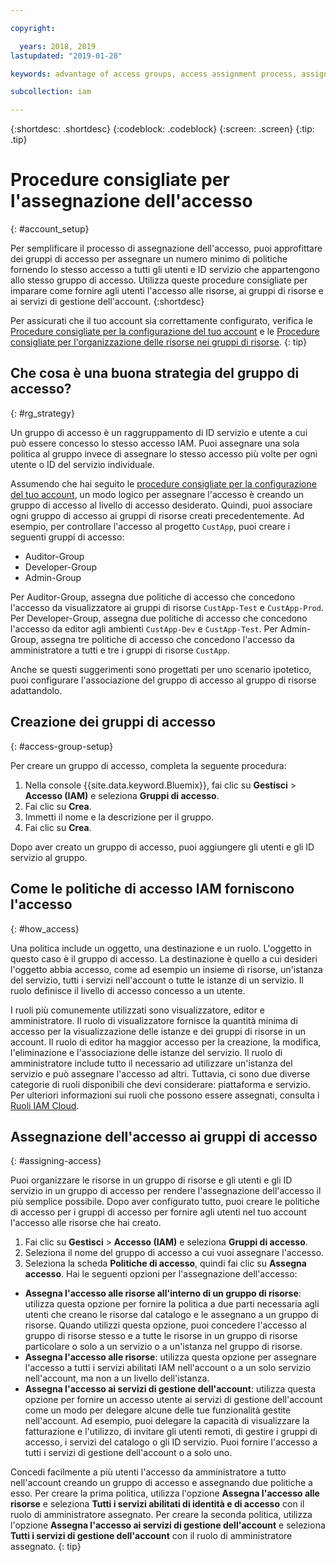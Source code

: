 ```yaml
---

copyright:

  years: 2018, 2019
lastupdated: "2019-01-28"

keywords: advantage of access groups, access assignment process, assign access, best practice, access management, strategy

subcollection: iam

---
```


{:shortdesc: .shortdesc}
{:codeblock: .codeblock}
{:screen: .screen}
{:tip: .tip}

# Procedure consigliate per l'assegnazione dell'accesso
{: #account_setup}

Per semplificare il processo di assegnazione dell'accesso, puoi approfittare dei gruppi di accesso per assegnare un numero minimo di politiche fornendo lo stesso accesso a tutti gli utenti e ID servizio che appartengono allo stesso gruppo di accesso. Utilizza queste procedure consigliate per imparare come fornire agli utenti l'accesso alle risorse, ai gruppi di risorse e ai servizi di gestione dell'account.
{:shortdesc}

Per assicurati che il tuo account sia correttamente configurato, verifica le [Procedure consigliate per la configurazione del tuo account](/docs/account?topic=account-account_setup#account_setup) e le [Procedure consigliate per l'organizzazione delle risorse nei gruppi di risorse](/docs/resources?topic=resources-bp_resourcegroups#bp_resourcegroups).
{: tip}

## Che cosa è una buona strategia del gruppo di accesso?
{: #rg_strategy}

Un gruppo di accesso è un raggruppamento di ID servizio e utente a cui può essere concesso lo stesso accesso IAM. Puoi assegnare una sola politica al gruppo invece di assegnare lo stesso accesso più volte per ogni utente o ID del servizio individuale.

Assumendo che hai seguito le [procedure consigliate per la configurazione del tuo account](/docs/account?topic=account-account_setup#account_setup), un modo logico per assegnare l'accesso è creando un gruppo di accesso al livello di accesso desiderato. Quindi, puoi associare ogni gruppo di accesso ai gruppi di risorse creati precedentemente. Ad esempio, per controllare l'accesso al progetto `CustApp`, puoi creare i seguenti gruppi di accesso:

* Auditor-Group
* Developer-Group
* Admin-Group

Per Auditor-Group, assegna due politiche di accesso che concedono l'accesso da visualizzatore ai gruppi di risorse `CustApp-Test` e `CustApp-Prod`. Per Developer-Group, assegna due politiche di accesso che concedono l'accesso da editor agli ambienti `CustApp-Dev` e `CustApp-Test`. Per Admin-Group, assegna tre politiche di accesso che concedono l'accesso da amministratore a tutti e tre i gruppi di risorse `CustApp`.

Anche se questi suggerimenti sono progettati per uno scenario ipotetico, puoi configurare l'associazione del gruppo di accesso al gruppo di risorse adattandolo.

## Creazione dei gruppi di accesso
{: #access-group-setup}

Per creare un gruppo di accesso, completa la seguente procedura:

1. Nella console {{site.data.keyword.Bluemix}}, fai clic su **Gestisci** &gt; **Accesso (IAM)** e seleziona **Gruppi di accesso**.
2. Fai clic su **Crea**.
3. Immetti il nome e la descrizione per il gruppo.
4. Fai clic su **Crea**.

Dopo aver creato un gruppo di accesso, puoi aggiungere gli utenti e gli ID servizio al gruppo.

## Come le politiche di accesso IAM forniscono l'accesso
{: #how_access}

Una politica include un oggetto, una destinazione e un ruolo. L'oggetto in questo caso è il gruppo di accesso. La destinazione è quello a cui desideri l'oggetto abbia accesso, come ad esempio un insieme di risorse, un'istanza del servizio, tutti i servizi nell'account o tutte le istanze di un servizio. Il ruolo definisce il livello di accesso concesso a un utente.

I ruoli più comunemente utilizzati sono visualizzatore, editor e amministratore. Il ruolo di visualizzatore fornisce la quantità minima di accesso per la visualizzazione delle istanze e dei gruppi di risorse in un account. Il ruolo di editor ha maggior accesso per la creazione, la modifica, l'eliminazione e l'associazione delle istanze del servizio. Il ruolo di amministratore include tutto il necessario ad utilizzare un'istanza del servizio e può assegnare l'accesso ad altri. Tuttavia, ci sono due diverse categorie di ruoli disponibili che devi considerare: piattaforma e servizio. Per ulteriori informazioni sui ruoli che possono essere assegnati, consulta i [Ruoli IAM Cloud](/docs/iam?topic=iam-userroles#iamusermanrol).

## Assegnazione dell'accesso ai gruppi di accesso
{: #assigning-access}

Puoi organizzare le risorse in un gruppo di risorse e gli utenti e gli ID servizio in un gruppo di accesso per rendere l'assegnazione dell'accesso il più semplice possibile. Dopo aver configurato tutto, puoi creare le politiche di accesso per i gruppi di accesso per fornire agli utenti nel tuo account l'accesso alle risorse che hai creato.

1. Fai clic su **Gestisci** &gt; **Accesso (IAM)** e seleziona **Gruppi di accesso**.
2. Seleziona il nome del gruppo di accesso a cui vuoi assegnare l'accesso.
3. Seleziona la scheda **Politiche di accesso**, quindi fai clic su **Assegna accesso**. Hai le seguenti opzioni per l'assegnazione dell'accesso:

  * **Assegna l'accesso alle risorse all'interno di un gruppo di risorse**: utilizza questa opzione per fornire la politica a due parti necessaria agli utenti che creano le risorse dal catalogo e le assegnano a un gruppo di risorse. Quando utilizzi questa opzione, puoi concedere l'accesso al gruppo di risorse stesso e a tutte le risorse in un gruppo di risorse particolare o solo a un servizio o a un'istanza nel gruppo di risorse.
  * **Assegna l'accesso alle risorse**: utilizza questa opzione per assegnare l'accesso a tutti i servizi abilitati IAM nell'account o a un solo servizio nell'account, ma non a un livello dell'istanza.
  * **Assegna l'accesso ai servizi di gestione dell'account**: utilizza questa opzione per fornire un accesso utente ai servizi di gestione dell'account come un modo per delegare alcune delle tue funzionalità gestite nell'account. Ad esempio, puoi delegare la capacità di visualizzare la fatturazione e l'utilizzo, di invitare gli utenti remoti, di gestire i gruppi di accesso, i servizi del catalogo o gli ID servizio. Puoi fornire l'accesso a tutti i servizi di gestione dell'account o a solo uno.

Concedi facilmente a più utenti l'accesso da amministratore a tutto nell'account creando un gruppo di accesso e assegnando due politiche a esso. Per creare la prima politica, utilizza l'opzione **Assegna l'accesso alle risorse** e seleziona **Tutti i servizi abilitati di identità e di accesso** con il ruolo di amministratore assegnato. Per creare la seconda politica, utilizza l'opzione **Assegna l'accesso ai servizi di gestione dell'account** e seleziona **Tutti i servizi di gestione dell'account** con il ruolo di amministratore assegnato.
{: tip}
